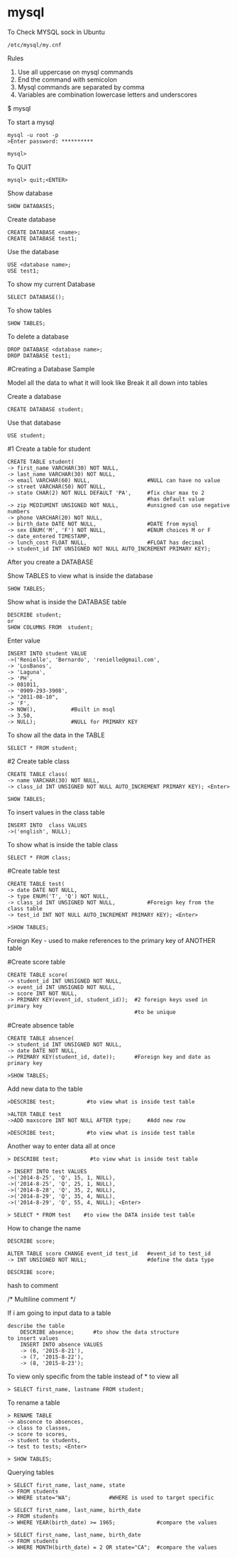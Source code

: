 # mysql

To Check MYSQL sock in Ubuntu

    /etc/mysql/my.cnf

Rules
1.  Use all uppercase on mysql commands
2.  End the command with semicolon
3.  Mysql commands are separated by comma
4.  Variables are combination lowercase letters and underscores

$ mysql <Enter>

To start a mysql

	mysql -u root -p
	>Enter password: **********

	mysql>

To QUIT

	mysql> quit;<ENTER>

Show database

    SHOW DATABASES;

Create database

    CREATE DATABASE <name>;
    CREATE DATABASE test1;

Use the database

    USE <database name>;
    USE test1;

To show my current Database

    SELECT DATABASE();

To show tables

    SHOW TABLES;    

To delete a database

    DROP DATABASE <database name>;
    DROP DATABASE test1;

#Creating a Database Sample

Model all the data to what it will look like
Break it all down into tables

Create a database

    CREATE DATABASE student;    

Use that database

    USE student;

#1 Create a table for student

    CREATE TABLE student(
    -> first_name VARCHAR(30) NOT NULL,
    -> last_name VARCHAR(30) NOT NULL,
    -> email VARCHAR(60) NULL,                  #NULL can have no value
    -> street VARCHAR(50) NOT NULL,
    -> state CHAR(2) NOT NULL DEFAULT 'PA',     #fix char max to 2
                                                #has default value
    -> zip MEDIUMINT UNSIGNED NOT NULL,         #unsigned can use negative numbers
    -> phone VARCHAR(20) NOT NULL,
    -> birth_date DATE NOT NULL,                #DATE from mysql
    -> sex ENUM('M', 'F') NOT NULL,             #ENUM choices M or F
    -> date_entered TIMESTAMP,
    -> lunch_cost FLOAT NULL,                   #FLOAT has decimal
    -> student_id INT UNSIGNED NOT NULL AUTO_INCREMENT PRIMARY KEY);
    
After you create a DATABASE

Show TABLES to view what is inside the database

    SHOW TABLES;

Show what is inside the DATABASE table

    DESCRIBE student;
    or
    SHOW COLUMNS FROM  student;

Enter value 

    INSERT INTO student VALUE
    ->('Renielle', 'Bernardo', 'renielle@gmail.com',
    -> 'LosBanos',
    -> 'Laguna',
    -> 'PH',
    -> 081011,
    -> '0909-293-3908',
    -> "2011-08-10",
    -> 'F',
    -> NOW(),           #Built in msql
    -> 3.50,
    -> NULL);           #NULL for PRIMARY KEY

To show all the data in the TABLE

    SELECT * FROM student;

#2 Create table class

    CREATE TABLE class(
    -> name VARCHAR(30) NOT NULL,
    -> class_id INT UNSIGNED NOT NULL AUTO_INCREMENT PRIMARY KEY); <Enter>

    SHOW TABLES;

To insert values in the class table

    INSERT INTO  class VALUES
    ->('english', NULL);

To show what is inside the table class

    SELECT * FROM class;

#Create table test

    CREATE TABLE test(
    -> date DATE NOT NULL,
    -> type ENUM('T', 'Q') NOT NULL,
    -> class_id INT UNSIGNED NOT NULL,          #Foreign key from the class table
    -> test_id INT NOT NULL AUTO_INCREMENT PRIMARY KEY); <Enter>

    >SHOW TABLES;

Foreign Key - used to make references to the primary key of ANOTHER table

#Create score table

    CREATE TABLE score(
    -> student_id INT UNSIGNED NOT NULL,
    -> event_id INT UNSIGNED NOT NULL,
    -> score INT NOT NULL,
    -> PRIMARY KEY(event_id, student_id));  #2 foreign keys used in primary key
                                            #to be unique

#Create absence table

    CREATE TABLE absence(
    -> student_id INT UNSIGNED NOT NULL,
    -> date DATE NOT NULL,
    -> PRIMARY KEY(student_id, date));      #Foreign key and date as primary key

    >SHOW TABLES;

Add new data to the table

    >DESCRIBE test;          #to view what is inside test table

    >ALTER TABLE test
    ->ADD maxscore INT NOT NULL AFTER type;     #Add new row

    >DESCRIBE test;          #to view what is inside test table

Another way to enter data all at once

    > DESCRIBE test;          #to view what is inside test table

    > INSERT INTO test VALUES
    ->('2014-8-25', 'Q', 15, 1, NULL),
    ->('2014-8-25', 'Q', 25, 1, NULL),
    ->('2014-8-28', 'Q', 35, 2, NULL),
    ->('2014-8-29', 'Q', 35, 4, NULL),
    ->('2014-8-29', 'Q', 55, 4, NULL); <Enter>

    > SELECT * FROM test    #to view the DATA inside test table

How to change the name

    DESCRIBE score;

    ALTER TABLE score CHANGE event_id test_id   #event_id to test_id
    -> INT UNSIGNED NOT NULL;                   #define the data type

    DESCRIBE score;

hash to comment

/* Multiline comment */

If i am going to input data to a table

    describe the table
        DESCRIBE absence;      #to show the data structure
    to insert values
        INSERT INTO absence VALUES
        -> (6, '2015-8-21'),
        -> (7, '2015-8-22'),
        -> (8, '2015-8-23');

To view only specific from the table instead of * to view all

    > SELECT first_name, lastname FROM student; 

To rename a table

    > RENAME TABLE
    -> abscence to absences,
    -> class to classes,
    -> score to scores,
    -> student to students,
    -> test to tests; <Enter>

    > SHOW TABLES;

Querying tables

    > SELECT first_name, last_name, state
    -> FROM students
    -> WHERE state="WA";            #WHERE is used to target specific

    > SELECT first_name, last_name, birth_date
    -> FROM students
    -> WHERE YEAR(birth_date) >= 1965;             #compare the values
    
    > SELECT first_name, last_name, birth_date
    -> FROM students
    -> WHERE MONTH(birth_date) = 2 OR state="CA";  #compare the values










    
















